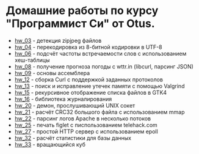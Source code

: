 # Домашние работы по курсу "Программист Си" от Otus.
* [hw\_03](https://github.com/E-Mi-Zh/otus_c_dev_hws/tree/master/hw03) - детекция zipjpeg файлов
* [hw\_04](https://github.com/E-Mi-Zh/otus_c_dev_hws/tree/master/hw04) - перекодировка из 8-битной кодировки в UTF-8
* [hw\_06](https://github.com/E-Mi-Zh/otus_c_dev_hws/tree/master/hw06) - подсчёт частоты встречаемости слов с использованием хеш-таблицы
* [hw\_08](https://github.com/E-Mi-Zh/otus_c_dev_hws/tree/master/hw08) - получение прогноза погоды с wttr.in (libcurl, парсинг JSON)
* [hw\_09](https://github.com/E-Mi-Zh/otus_c_dev_hws/tree/master/hw09) - основы ассемблера
* [hw\_12](https://github.com/E-Mi-Zh/otus_c_dev_hws/tree/master/hw12) - сборка Curl с поддержкой заданных протоколов
* [hw\_13](https://github.com/E-Mi-Zh/otus_c_dev_hws/tree/master/hw13) - поиск и исправление утечек памяти с помощью Valgrind
* [hw\_15](https://github.com/E-Mi-Zh/otus_c_dev_hws/tree/master/hw15) - рекурсивное отображение списка файлов в GTK4
* [hw\_16](https://github.com/E-Mi-Zh/otus_c_dev_hws/tree/master/hw16) - библиотека журналирования
* [hw\_20](https://github.com/E-Mi-Zh/otus_c_dev_hws/tree/master/hw20) - демон, прослушивающий UNIX сокет
* [hw\_21](https://github.com/E-Mi-Zh/otus_c_dev_hws/tree/master/hw21) - расчёт CRC32 большого файла с использованием mmap
* [hw\_22](https://github.com/E-Mi-Zh/otus_c_dev_hws/tree/master/hw22) - парсинг логов Apache в несколько потоков
* [hw\_25](https://github.com/E-Mi-Zh/otus_c_dev_hws/tree/master/hw25) - печать figlet с писпользованием telehack.com
* [hw\_27](https://github.com/E-Mi-Zh/otus_c_dev_hws/tree/master/hw27) - простой HTTP сервер с использованием epoll
* [hw\_32](https://github.com/E-Mi-Zh/otus_c_dev_hws/tree/master/hw32) - расчёт статистики для базы данных
* [hw\_33](https://github.com/E-Mi-Zh/otus_c_dev_hws/tree/master/hw33) - вращающийся куб